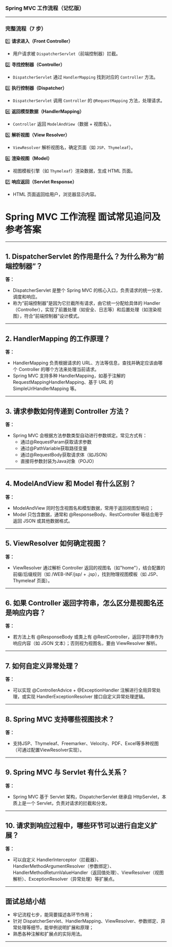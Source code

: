### **Spring MVC 工作流程（记忆版）**

------

### **完整流程（7 步）**

1️⃣ **请求进入（Front Controller）**

- 用户请求被 `DispatcherServlet`（前端控制器）拦截。

2️⃣ **寻找控制器（Controller）**

- `DispatcherServlet` 通过 `HandlerMapping` 找到对应的 `Controller` 方法。

3️⃣ **执行控制器（Dispatcher）**

- `DispatcherServlet` 调用 `Controller` 的 `@RequestMapping` 方法，处理请求。

4️⃣ **返回模型数据（HandlerMapping）**

- `Controller` 返回 `ModelAndView`（数据 + 视图名）。

5️⃣ **解析视图（View Resolver）**

- `ViewResolver` 解析视图名，确定页面（如 `JSP`、`Thymeleaf`）。

6️⃣ **渲染视图（Model）**

- 视图模板引擎（如 `Thymeleaf`）渲染数据，生成 HTML 页面。

7️⃣ **响应返回（Servlet Response）**

- HTML 页面返回给用户，浏览器显示内容。

# Spring MVC 工作流程 面试常见追问及参考答案

---

## 1. DispatcherServlet 的作用是什么？为什么称为“前端控制器”？

**答：**  
- DispatcherServlet 是整个 Spring MVC 的核心入口，负责请求的统一分发、调度和响应。  
- 称为“前端控制器”是因为它拦截所有请求，由它统一分配给具体的 Handler（Controller），实现了前置处理（如安全、日志等）和后置处理（如渲染视图），符合“前端控制器”设计模式。

---

## 2. HandlerMapping 的工作原理？

**答：**  
- HandlerMapping 负责根据请求的 URL、方法等信息，查找并确定应该由哪个 Controller 的哪个方法来处理当前请求。  
- Spring MVC 支持多种 HandlerMapping，如基于注解的 RequestMappingHandlerMapping、基于 URL 的 SimpleUrlHandlerMapping 等。

---

## 3. 请求参数如何传递到 Controller 方法？

**答：**  
- Spring MVC 会根据方法参数类型自动进行参数绑定。常见方式有：  
  - 通过@RequestParam获取请求参数
  - 通过@PathVariable获取路径变量
  - 通过@RequestBody获取请求体（如JSON）
  - 直接将参数封装为Java对象（POJO）

---

## 4. ModelAndView 和 Model 有什么区别？

**答：**  
- ModelAndView 同时包含视图名和模型数据，常用于返回视图型响应；
- Model 只包含数据，通常和 @ResponseBody、RestController 等结合用于返回 JSON 或其他数据格式。

---

## 5. ViewResolver 如何确定视图？

**答：**  
- ViewResolver 通过解析 Controller 返回的视图名（如"home"），结合配置的前缀/后缀规则（如 /WEB-INF/jsp/ + .jsp），找到物理视图模板（如 JSP、Thymeleaf 页面）。

---

## 6. 如果 Controller 返回字符串，怎么区分是视图名还是响应内容？

**答：**  
- 若方法上有 @ResponseBody 或类上有 @RestController，返回字符串作为响应内容（如 JSON 文本）；否则视为视图名，要由 ViewResolver 解析。

---

## 7. 如何自定义异常处理？

**答：**  
- 可以实现 @ControllerAdvice + @ExceptionHandler 注解进行全局异常处理，或实现 HandlerExceptionResolver 接口自定义异常处理逻辑。

---

## 8. Spring MVC 支持哪些视图技术？

**答：**  
- 支持JSP、Thymeleaf、Freemarker、Velocity、PDF、Excel等多种视图（可通过配置ViewResolver实现）。

---

## 9. Spring MVC 与 Servlet 有什么关系？

**答：**  
- Spring MVC 基于 Servlet 架构，DispatcherServlet 继承自 HttpServlet，本质上是一个 Servlet，负责对请求的拦截和分发。

---

## 10. 请求到响应过程中，哪些环节可以进行自定义扩展？

**答：**  
- 可以自定义 HandlerInterceptor（拦截器）、HandlerMethodArgumentResolver（参数绑定）、HandlerMethodReturnValueHandler（返回值处理）、ViewResolver（视图解析）、ExceptionResolver（异常处理）等扩展点。

---

## 面试总结小结

- 牢记流程七步，能简要描述各环节作用；
- 针对 DispatcherServlet、HandlerMapping、ViewResolver、参数绑定、异常处理等细节，能举例说明扩展和原理；
- 熟悉各种注解和扩展点的实际用法。

---
